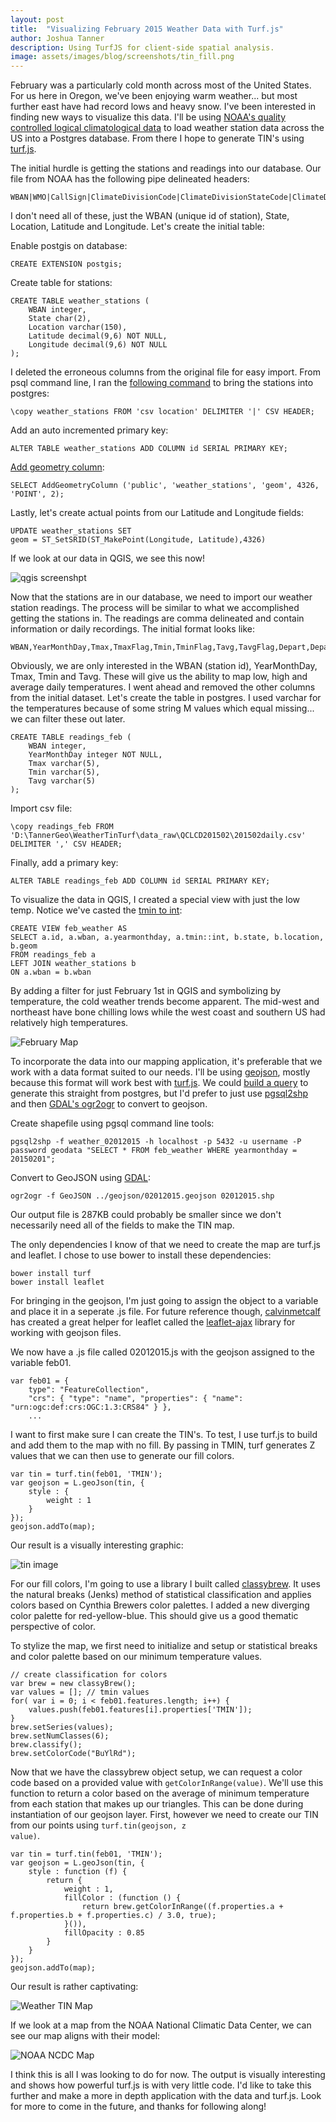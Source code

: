 ```yaml
---
layout: post
title:  "Visualizing February 2015 Weather Data with Turf.js"
author: Joshua Tanner
description: Using TurfJS for client-side spatial analysis.
image: assets/images/blog/screenshots/tin_fill.png
---
```


February was a particularly cold month across most of the United States.  For us here in Oregon, we've been enjoying warm weather... but most further east have had record lows and heavy snow.  I've been interested in finding new ways to visualize this data.  I'll be using [NOAA's quality controlled logical climatological data](http://cdo.ncdc.noaa.gov/qclcd/QCLCD?prior=N) to load weather station data across the US into a Postgres database.  From there I hope to generate TIN's using [turf.js](http://turfjs.org/).

The initial hurdle is getting the stations and readings into our database.  Our file from NOAA has the following pipe delineated headers:

	WBAN|WMO|CallSign|ClimateDivisionCode|ClimateDivisionStateCode|ClimateDivisionStationCode|Name|State|Location|Latitude|Longitude|GroundHeight|StationHeight|Barometer|TimeZone

I don't need all of these, just the WBAN (unique id of station), State, Location, Latitude and Longitude.  Let's create the initial table:

Enable postgis on database:

	CREATE EXTENSION postgis;

Create table for stations:

	CREATE TABLE weather_stations (
        WBAN integer,
        State char(2),
        Location varchar(150),
        Latitude decimal(9,6) NOT NULL,
        Longitude decimal(9,6) NOT NULL
    );

I deleted the erroneous columns from the original file for easy import.  From psql command line, I ran the [following command](http://stackoverflow.com/questions/2987433/how-to-import-csv-file-data-into-a-postgres-table) to bring the stations into postgres:

    \copy weather_stations FROM 'csv location' DELIMITER '|' CSV HEADER;

Add an auto incremented primary key:

    ALTER TABLE weather_stations ADD COLUMN id SERIAL PRIMARY KEY;

[Add geometry column](http://postgis.net/docs/AddGeometryColumn.html):

    SELECT AddGeometryColumn ('public', 'weather_stations', 'geom', 4326, 'POINT', 2);

Lastly, let's create actual points from our Latitude and Longitude fields:

    UPDATE weather_stations SET
    geom = ST_SetSRID(ST_MakePoint(Longitude, Latitude),4326)


If we look at our data in QGIS, we see this now!

![qgis screenshpt]({{site.url}}/assets/images/blog/screenshots/points_qgis.png)

Now that the stations are in our database, we need to import our weather station readings.  The process will be similar to what we accomplished getting the stations in.  The readings are comma delineated and contain information or daily recordings.  The initial format looks like:

    WBAN,YearMonthDay,Tmax,TmaxFlag,Tmin,TminFlag,Tavg,TavgFlag,Depart,DepartFlag,DewPoint,DewPointFlag,WetBulb,WetBulbFlag,Heat,HeatFlag,Cool,CoolFlag,Sunrise,SunriseFlag,Sunset,SunsetFlag,CodeSum,CodeSumFlag,Depth,DepthFlag,Water1,Water1Flag,SnowFall,SnowFallFlag,PrecipTotal,PrecipTotalFlag,StnPressure,StnPressureFlag,SeaLevel,SeaLevelFlag,ResultSpeed,ResultSpeedFlag,ResultDir,ResultDirFlag,AvgSpeed,AvgSpeedFlag,Max5Speed,Max5SpeedFlag,Max5Dir,Max5DirFlag,Max2Speed,Max2SpeedFlag,Max2Dir,Max2DirFlag

Obviously, we are only interested in the WBAN (station id), YearMonthDay, Tmax, Tmin and Tavg.  These will give us the ability to map low, high and average daily temperatures.  I went ahead and removed the other columns from the initial dataset.  Let's create the table in postgres.  I used varchar for the temperatures because of some string M values which equal missing... we can filter these out later.

    CREATE TABLE readings_feb (
        WBAN integer,
        YearMonthDay integer NOT NULL,
        Tmax varchar(5),
        Tmin varchar(5),
        Tavg varchar(5)
    );

Import csv file:

    \copy readings_feb FROM 'D:\TannerGeo\WeatherTinTurf\data_raw\QCLCD201502\201502daily.csv' DELIMITER ',' CSV HEADER;

Finally, add a primary key:

    ALTER TABLE readings_feb ADD COLUMN id SERIAL PRIMARY KEY;

To visualize the data in QGIS, I created a special view with just the low temp.  Notice we've casted the [tmin to int](http://dba.stackexchange.com/questions/3429/how-can-i-convert-from-double-precision-to-bigint-with-postgresql):

    CREATE VIEW feb_weather AS
    SELECT a.id, a.wban, a.yearmonthday, a.tmin::int, b.state, b.location, b.geom
    FROM readings_feb a
    LEFT JOIN weather_stations b
    ON a.wban = b.wban

By adding a filter for just February 1st in QGIS and symbolizing by temperature, the cold weather trends become apparent.  The mid-west and northeast have bone chilling lows while the west coast and southern US had relatively high temperatures.

![February Map]({{site.url}}/assets/images/blog/screenshots/temp_feb01.png)

To incorporate the data into our mapping application, it's preferable that we work with a data format suited to our needs.  I'll be using [geojson](http://geojson.org/), mostly because this format will work best with [turf.js](http://turfjs.org/static/docs/global.html#GeoJSON).  We could [build a query](http://www.postgresonline.com/journal/archives/267-Creating-GeoJSON-Feature-Collections-with-JSON-and-PostGIS-functions.html) to generate this straight from postgres, but I'd prefer to just use [pgsql2shp](http://www.bostongis.com/pgsql2shp_shp2pgsql_quickguide.bqg) and then [GDAL's ogr2ogr](http://www.gdal.org/ogr2ogr.html) to convert to geojson.

Create shapefile using pgsql command line tools:

    pgsql2shp -f weather_02012015 -h localhost -p 5432 -u username -P password geodata "SELECT * FROM feb_weather WHERE yearmonthday = 20150201";

Convert to GeoJSON using [GDAL](http://www.gisinternals.com/query.html?content=filelist&file=release-1800-x64-gdal-1-11-1-mapserver-6-4-1.zip):

    ogr2ogr -f GeoJSON ../geojson/02012015.geojson 02012015.shp

Our output file is 287KB could probably be smaller since we don't necessarily need all of the fields to make the TIN map.

The only dependencies I know of that we need to create the map are turf.js and leaflet.  I chose to use bower to install these dependencies:

    bower install turf
    bower install leaflet

For bringing in the geojson, I'm just going to assign the object to a variable and place it in a seperate .js file.   For future reference though, [calvinmetcalf](https://github.com/calvinmetcalf) has created a great helper for leaflet called the [leaflet-ajax](https://github.com/calvinmetcalf/leaflet-ajax) library for working with geojson files.

We now have a .js file called 02012015.js with the geojson assigned to the variable feb01.

    var feb01 = {
        type": "FeatureCollection",
		"crs": { "type": "name", "properties": { "name": "urn:ogc:def:crs:OGC:1.3:CRS84" } },
		...

I want to first make sure I can create the TIN's.  To test, I use turf.js to build and add them to the map with no fill.  By passing in TMIN, turf generates Z values that we can then use to generate our fill colors.

	var tin = turf.tin(feb01, 'TMIN');
	var geojson = L.geoJson(tin, {
		style : {
			weight : 1
		}
	});
	geojson.addTo(map);

Our result is a visually interesting graphic:

![tin image]({{site.url}}/assets/images/blog/screenshots/tin_nofill.png)


For our fill colors, I'm going to use a library I built called [classybrew](https://github.com/tannerjt/classybrew).  It uses the natural breaks (Jenks) method of statistical classification and applies colors based on Cynthia Brewers color palettes.  I added a new diverging color palette for red-yellow-blue.  This should give us a good thematic perspective of color.

To stylize the map, we first need to initialize and setup or statistical breaks and color palette based on our minimum temperature values.

    // create classification for colors
	var brew = new classyBrew();
	var values = []; // tmin values
	for( var i = 0; i < feb01.features.length; i++) {
		values.push(feb01.features[i].properties['TMIN']);
	}
	brew.setSeries(values);
	brew.setNumClasses(6);
	brew.classify();
	brew.setColorCode("BuYlRd");

Now that we have the classybrew object setup, we can request a color code based on a provided value with <code>getColorInRange(value)</code>.  We'll use this function to return a color based on the average of minimum temperature from each station that makes up our triangles.  This can be done during instantiation of our geojson layer.  First, however we need to create our TIN from our points using <code>turf.tin(geojson, z value)</code>.

	var tin = turf.tin(feb01, 'TMIN');
	var geojson = L.geoJson(tin, {
		style : function (f) {
			return {
				weight : 1,
				fillColor : (function () {
					return brew.getColorInRange((f.properties.a + f.properties.b + f.properties.c) / 3.0, true);
				}()),
				fillOpacity : 0.85
			}
		}
	});
	geojson.addTo(map);

Our result is rather captivating:

![Weather TIN Map]({{site.url}}/assets/images/blog/screenshots/tin_fill.png)

If we look at a map from the NOAA National Climatic Data Center, we can see our map aligns with their model:

![NOAA NCDC Map]({{site.url}}/assets/images/blog/screenshots/noaa_temp.png)

I think this is all I was looking to do for now.  The output is visually interesting and shows how powerful turf.js is with very little code.  I'd like to take this further and make a more in depth application with the data and turf.js.  Look for more to come in the future, and thanks for following along!
